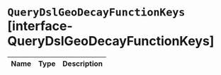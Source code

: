 # `QueryDslGeoDecayFunctionKeys` [interface-QueryDslGeoDecayFunctionKeys]

| Name | Type | Description |
| - | - | - |
